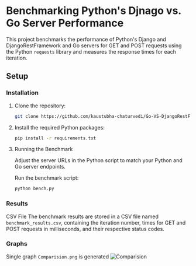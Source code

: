 # Benchmarking Python's Djnago vs. Go Server Performance

This project benchmarks the performance of Python's Django and DjangoRestFramework and Go servers for GET and POST requests using the Python `requests` library and measures the response times for each iteration.

## Setup

### Installation

1. Clone the repository:
   ```bash
   git clone https://github.com/kaustubha-chaturvedi/Go-VS-DjangoRestFramewor.git

2. Install the required Python packages:
    ```bash 
    pip install -r requirements.txt

3. Running the Benchmark

    Adjust the server URLs in the Python script to match your Python and Go server endpoints.

    Run the benchmark script:
    ```bash
    python bench.py

### Results
CSV File
The benchmark results are stored in a CSV file named `benchmark_results.csv`, containing the iteration number, times for GET and POST requests in milliseconds, and their respective status codes.

### Graphs
Single graph `Comparision.png` is generated
![Comparision](./comparison.png)
